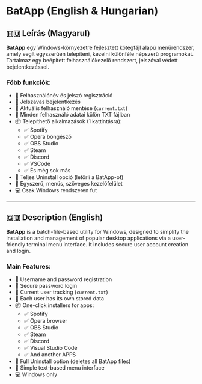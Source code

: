 # BatApp (English & Hungarian)

## 🇭🇺 Leírás (Magyarul)

**BatApp** egy Windows-környezetre fejlesztett kötegfájl alapú menürendszer, amely segít egyszerűen telepíteni, kezelni különféle népszerű programokat. Tartalmaz egy beépített felhasználókezelő rendszert, jelszóval védett bejelentkezéssel.

### Főbb funkciók:

- 🔑 Felhasználónév és jelszó regisztráció
- 🔐 Jelszavas bejelentkezés
- 👤 Aktuális felhasználó mentése (`current.txt`)
- 📁 Minden felhasználó adatai külön TXT fájlban
- 📦 Telepíthető alkalmazások (1 kattintásra):
  - ✅ Spotify
  - ✅ Opera böngésző
  - ✅ OBS Studio
  - ✅ Steam
  - ✅ Discord
  - ✅ VSCode
  - ✅ És még sok más
- 🧼 Teljes Uninstall opció (letörli a BatApp-ot)
- 🎨 Egyszerű, menüs, szöveges kezelőfelület
- 💻 Csak Windows rendszeren fut

---

## 🇬🇧 Description (English)

**BatApp** is a batch-file-based utility for Windows, designed to simplify the installation and management of popular desktop applications via a user-friendly terminal menu interface. It includes secure user account creation and login.

### Main Features:

- 🔑 Username and password registration
- 🔐 Secure password login
- 👤 Current user tracking (`current.txt`)
- 📁 Each user has its own stored data
- 📦 One-click installers for apps:
  - ✅ Spotify
  - ✅ Opera browser
  - ✅ OBS Studio
  - ✅ Steam
  - ✅ Discord
  - ✅ Visual Studio Code
  - ✅ And another APPS
- 🧼 Full Uninstall option (deletes all BatApp files)
- 🎨 Simple text-based menu interface
- 💻 Windows only
